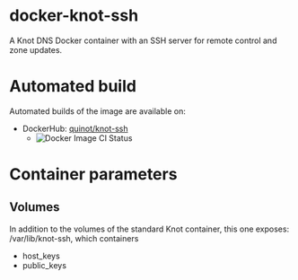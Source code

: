 # docker-knot-ssh

A Knot DNS Docker container with an SSH server for remote control and zone updates.

# Automated build

Automated builds of the image are available on:

- DockerHub: [quinot/knot-ssh](https://hub.docker.com/r/quinot/knot-ssh)
  - ![Docker Image CI Status](https://github.com/quinot/docker-knot-ssh/workflows/Docker%20Image%20CI/badge.svg)

# Container parameters

## Volumes

In addition to the volumes of the standard Knot container, this one exposes:
/var/lib/knot-ssh, which containers
* host_keys
* public_keys
